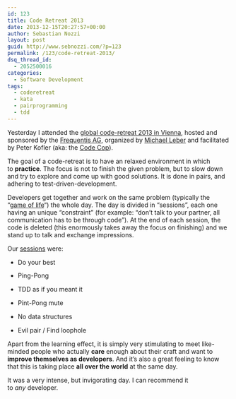 ```yaml
---
id: 123
title: Code Retreat 2013
date: 2013-12-15T20:27:57+00:00
author: Sebastian Nozzi
layout: post
guid: http://www.sebnozzi.com/?p=123
permalink: /123/code-retreat-2013/
dsq_thread_id:
  - 2052500016
categories:
  - Software Development
tags:
  - coderetreat
  - kata
  - pairprogramming
  - tdd
---
```

Yesterday I attended the [global code-retreat 2013 in Vienna](http://coderetreat.org/events/global-day-of-coderetreat-vienna-2014), hosted and sponsored by the [Frequentis AG](http://www.frequentis.com/), organized by [Michael Leber](http://www.linkedin.com/in/michaelleber) and facilitated by Peter Kofler (aka: the [Code Cop](http://blog.code-cop.org/)).

The goal of a code-retreat is to have an relaxed environment in which to **practice**. The focus is not to finish the given problem, but to slow down and try to explore and come up with good solutions. It is done in pairs, and adhering to test-driven-development.

Developers get together and work on the same problem (typically the &#8220;[game of life](http://en.wikipedia.org/wiki/Conway's_Game_of_Life)&#8220;) the whole day. The day is divided in &#8220;sessions&#8221;, each one having an unique &#8220;constraint&#8221; (for example: &#8220;don&#8217;t talk to your partner, all communication has to be through code&#8221;). At the end of each session, the code is deleted (this enormously takes away the focus on finishing) and we stand up to talk and exchange impressions.

<!--more-->

Our [sessions](http://www.slideshare.net/pkofler/global-day-of-code-retreat-2013/14) were:
  
* <span style="line-height: 15px;">Do your best</span>
  
* Ping-Pong
  
* TDD as if you meant it
  
* Pint-Pong mute
  
* No data structures
  
* Evil pair / Find loophole

Apart from the learning effect, it is simply very stimulating to meet like-minded people who actually **care** enough about their craft and want to **improve themselves as developers**. And it&#8217;s also a great feeling to know that this is taking place **all over the world** at the same day.

It was a very intense, but invigorating day. I can recommend it to _any_ developer.